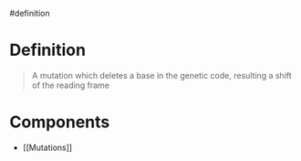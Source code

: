 #definition 
# Definition
> A mutation which deletes a base in the genetic code, resulting a shift of the reading frame
# Components
- [[Mutations]]